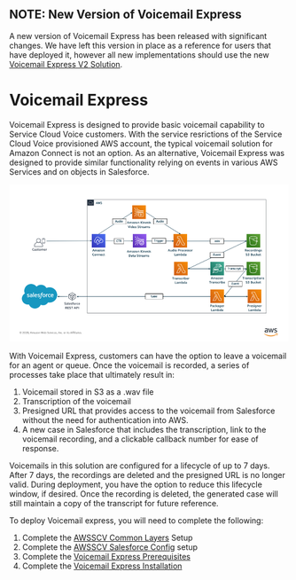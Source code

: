 ## NOTE: New Version of Voicemail Express ##
A new version of Voicemail Express has been released with significant changes. We have left this version in place as a reference for users that have deployed it, however all new implementations should use the new [Voicemail Express V2 Solution](../VMX2-VoicemailExpress/readme.md).

# Voicemail Express
Voicemail Express is designed to provide basic voicemail capability to Service Cloud Voice customers. With the service resrictions of the Service Cloud Voice provisioned AWS account, the typical voicemail solution for Amazon Connect is not an option. As an alternative, Voicemail Express was designed to provide similar functionality relying on events in various AWS Services and on objects in Salesforce.

![Voicemail Express Architecture](Docs/Architecture.png)

With Voicemail Express, customers can have the option to leave a voicemail for an agent or queue. Once the voicemail is recorded, a series of processes take place that ultimately result in:
1. Voicemail stored in S3 as a .wav file
2. Transcription of the voicemail
3. Presigned URL that provides access to the voicemail from Salesforce without the need for authentication into AWS.
4. A new case in Salesforce that includes the transcription, link to the voicemail recording, and a clickable callback number for ease of response.

Voicemails in this solution are configured for a lifecycle of up to 7 days. After 7 days, the recordings are deleted and the presigned URL is no longer valid. During deployment, you have the option to reduce this lifecycle window, if desired. Once the recording is deleted, the generated case will still maintain a copy of the transcript for future reference.

To deploy Voicemail express, you will need to complete the following:
1. Complete the [AWSSCV Common Layers](../../Common/AWSSCV-CommonLayers/readme.md) Setup
2. Complete the [AWSSCV Salesforce Config](../../Common/AWSSCV-SalesforceConfig/readme.md) setup
3. Complete the [Voicemail Express Prerequisites](Docs/vmx_prerequistes.md)
4. Complete the [Voicemail Express Installation](Docs/vmx_installation_instructions.md)
